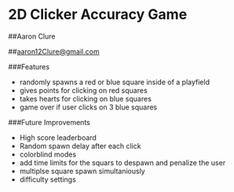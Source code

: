 # 2D Clicker Accuracy Game
##Aaron Clure

##aaron12Clure@gmail.com

###Features
- randomly spawns a red or blue square inside of a playfield
- gives points for clicking on red squares
- takes hearts for clicking on blue squares
- game over if user clicks on 3 blue squares


###Future Improvements
- High score leaderboard
- Random spawn delay after each click
- colorblind modes
- add time limits for the squars to despawn and penalize the user
- multiplse square spawn simultaniously
- difficulty settings